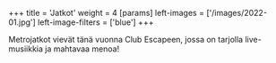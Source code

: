 +++
title = 'Jatkot'
weight = 4
[params]
  left-images = ['/images/2022-01.jpg']
  left-image-filters = ['blue']
+++

Metrojatkot vievät tänä vuonna Club Escapeen, jossa on tarjolla live-musiikkia ja mahtavaa menoa!
